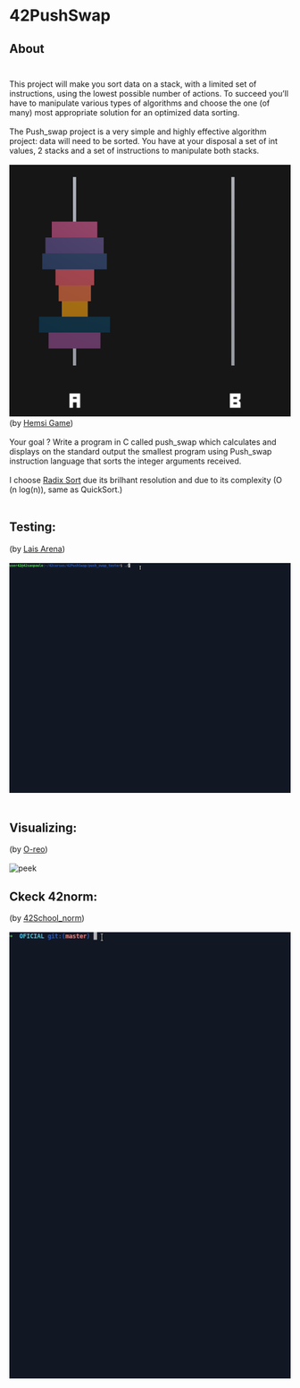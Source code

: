 # 42PushSwap 

## About </br></br>
This project will make you sort data on a stack, with a limited set of instructions, using
the lowest possible number of actions. To succeed you’ll have to manipulate various
types of algorithms and choose the one (of many) most appropriate solution for an
optimized data sorting. </br></br>
The Push_swap project is a very simple and highly effective algorithm project: data will
need to be sorted. You have at your disposal a set of int values, 2 stacks and a set of
instructions to manipulate both stacks.</br></br>
![hemsi](example_hemsi.png)</br>
(by [Hemsi Game](https://phemsi-a.itch.io/push-swap))</br></br>
Your goal ? Write a program in C called push_swap which calculates and displays
on the standard output the smallest program using Push_swap instruction language that
sorts the integer arguments received.</br></br>
I choose [Radix Sort](https://www.youtube.com/watch?v=nu4gDuFabIM) due its brilhant resolution and due to its complexity (O (n log(n)), same as QuickSort.)</br></br>

## Testing: </br>
(by [Lais Arena](https://github.com/laisarena)) </br></br>
![peek](tester_push.gif)</br></br>
## Visualizing: </br>
(by [O-reo](https://github.com/o-reo/push_swap_visualizer)) </br></br>
![peek](visualizer_push2.gif)
## Ckeck 42norm: </br>
(by [42School_norm](https://github.com/42School/norminette/blob/master/pdf/pt_br.norm.pdf)) </br></br>
![norm](norm.gif)
